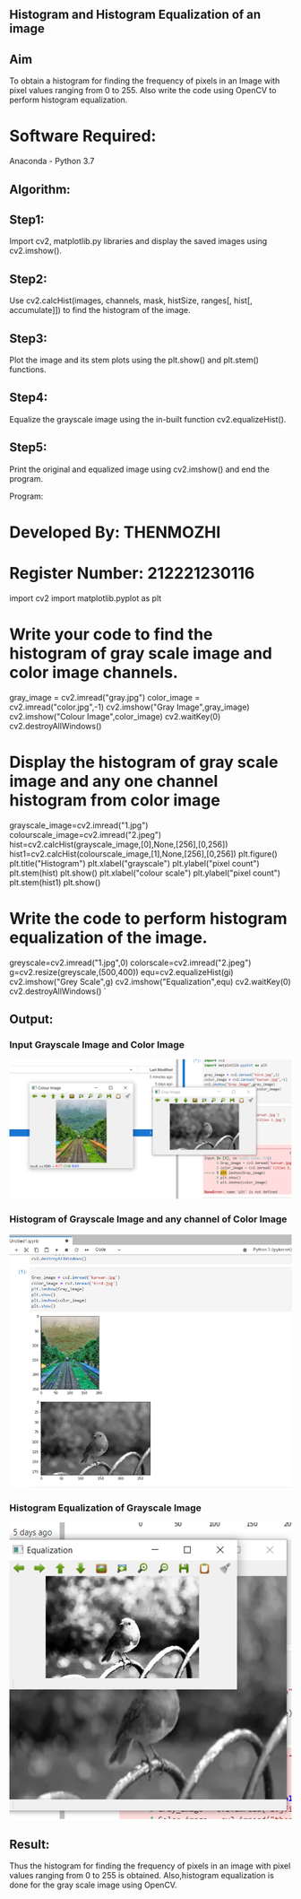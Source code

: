 ## Histogram and Histogram Equalization of an image
## Aim
To obtain a histogram for finding the frequency of pixels in an Image with pixel values ranging from 0 to 255. Also write the code using OpenCV to perform histogram equalization.

# Software Required:
Anaconda - Python 3.7

## Algorithm:
## Step1:
Import cv2, matplotlib.py libraries and display the saved images using cv2.imshow().

## Step2:
Use cv2.calcHist(images, channels, mask, histSize, ranges[, hist[, accumulate]]) to find the histogram of the image.

## Step3:
Plot the image and its stem plots using the plt.show() and plt.stem() functions.

## Step4:
Equalize the grayscale image using the in-built function cv2.equalizeHist().

## Step5:
Print the original and equalized image using cv2.imshow() and end the program.

Program:
# Developed By: THENMOZHI
# Register Number: 212221230116
import cv2
import matplotlib.pyplot as plt

# Write your code to find the histogram of gray scale image and color image channels.
gray_image = cv2.imread("gray.jpg")
color_image = cv2.imread("color.jpg",-1)
cv2.imshow("Gray Image",gray_image)
cv2.imshow("Colour Image",color_image)
cv2.waitKey(0)
cv2.destroyAllWindows()

# Display the histogram of gray scale image and any one channel histogram from color image
grayscale_image=cv2.imread("1.jpg")
colourscale_image=cv2.imread("2.jpeg")
hist=cv2.calcHist(grayscale_image,[0],None,[256],[0,256])
hist1=cv2.calcHist(colourscale_image,[1],None,[256],[0,256])
plt.figure()
plt.title("Histogram")
plt.xlabel("grayscale")
plt.ylabel("pixel count")
plt.stem(hist)
plt.show()
plt.xlabel("colour scale")
plt.ylabel("pixel count")
plt.stem(hist1)
plt.show()

# Write the code to perform histogram equalization of the image. 
greyscale=cv2.imread("1.jpg",0)
colorscale=cv2.imread("2.jpeg")
g=cv2.resize(greyscale,(500,400))
equ=cv2.equalizeHist(gi)
cv2.imshow("Grey Scale",g)
cv2.imshow("Equalization",equ)
cv2.waitKey(0)
cv2.destroyAllWindows()
`
## Output:
### Input Grayscale Image and Color Image
![output](.//T1.png)

### Histogram of Grayscale Image and any channel of Color Image
![output](.//T3.png)
### Histogram Equalization of Grayscale Image
![output](.//T2.png)
## Result: 
Thus the histogram for finding the frequency of pixels in an image with pixel values ranging from 0 to 255 is obtained. Also,histogram equalization is done for the gray scale image using OpenCV.
